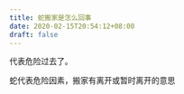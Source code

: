 ```yaml
---
title: 蛇搬家是怎么回事
date: 2020-02-15T20:54:12+08:00
draft: false
---
```


代表危险过去了。

蛇代表危险因素，搬家有离开或暂时离开的意思